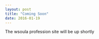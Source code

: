 ```yaml
---
layout: post
title: "Coming Soon"
date: 2016-01-19
---
```


The wsoula profession site will be up shortly
